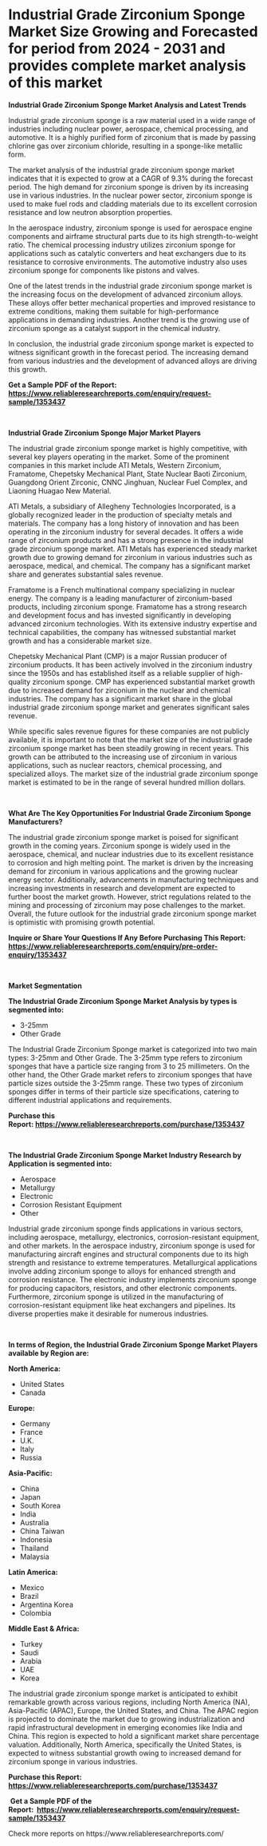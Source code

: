<p><h1>Industrial Grade Zirconium Sponge Market Size Growing and Forecasted for period from 2024 - 2031 and provides complete market analysis of this market</h1></p><p><strong>Industrial Grade Zirconium Sponge Market Analysis and Latest Trends</strong></p>
<p><p>Industrial grade zirconium sponge is a raw material used in a wide range of industries including nuclear power, aerospace, chemical processing, and automotive. It is a highly purified form of zirconium that is made by passing chlorine gas over zirconium chloride, resulting in a sponge-like metallic form.</p><p>The market analysis of the industrial grade zirconium sponge market indicates that it is expected to grow at a CAGR of 9.3% during the forecast period. The high demand for zirconium sponge is driven by its increasing use in various industries. In the nuclear power sector, zirconium sponge is used to make fuel rods and cladding materials due to its excellent corrosion resistance and low neutron absorption properties.</p><p>In the aerospace industry, zirconium sponge is used for aerospace engine components and airframe structural parts due to its high strength-to-weight ratio. The chemical processing industry utilizes zirconium sponge for applications such as catalytic converters and heat exchangers due to its resistance to corrosive environments. The automotive industry also uses zirconium sponge for components like pistons and valves.</p><p>One of the latest trends in the industrial grade zirconium sponge market is the increasing focus on the development of advanced zirconium alloys. These alloys offer better mechanical properties and improved resistance to extreme conditions, making them suitable for high-performance applications in demanding industries. Another trend is the growing use of zirconium sponge as a catalyst support in the chemical industry.</p><p>In conclusion, the industrial grade zirconium sponge market is expected to witness significant growth in the forecast period. The increasing demand from various industries and the development of advanced alloys are driving this growth.</p></p>
<p><strong>Get a Sample PDF of the Report:&nbsp; <a href="https://www.reliableresearchreports.com/enquiry/request-sample/1353437">https://www.reliableresearchreports.com/enquiry/request-sample/1353437</a></strong></p>
<p>&nbsp;</p>
<p><strong>Industrial Grade Zirconium Sponge Major Market Players</strong></p>
<p><p>The industrial grade zirconium sponge market is highly competitive, with several key players operating in the market. Some of the prominent companies in this market include ATI Metals, Western Zirconium, Framatome, Chepetsky Mechanical Plant, State Nuclear Baoti Zirconium, Guangdong Orient Zirconic, CNNC Jinghuan, Nuclear Fuel Complex, and Liaoning Huagao New Material.</p><p>ATI Metals, a subsidiary of Allegheny Technologies Incorporated, is a globally recognized leader in the production of specialty metals and materials. The company has a long history of innovation and has been operating in the zirconium industry for several decades. It offers a wide range of zirconium products and has a strong presence in the industrial grade zirconium sponge market. ATI Metals has experienced steady market growth due to growing demand for zirconium in various industries such as aerospace, medical, and chemical. The company has a significant market share and generates substantial sales revenue.</p><p>Framatome is a French multinational company specializing in nuclear energy. The company is a leading manufacturer of zirconium-based products, including zirconium sponge. Framatome has a strong research and development focus and has invested significantly in developing advanced zirconium technologies. With its extensive industry expertise and technical capabilities, the company has witnessed substantial market growth and has a considerable market size.</p><p>Chepetsky Mechanical Plant (CMP) is a major Russian producer of zirconium products. It has been actively involved in the zirconium industry since the 1950s and has established itself as a reliable supplier of high-quality zirconium sponge. CMP has experienced substantial market growth due to increased demand for zirconium in the nuclear and chemical industries. The company has a significant market share in the global industrial grade zirconium sponge market and generates significant sales revenue.</p><p>While specific sales revenue figures for these companies are not publicly available, it is important to note that the market size of the industrial grade zirconium sponge market has been steadily growing in recent years. This growth can be attributed to the increasing use of zirconium in various applications, such as nuclear reactors, chemical processing, and specialized alloys. The market size of the industrial grade zirconium sponge market is estimated to be in the range of several hundred million dollars.</p></p>
<p>&nbsp;</p>
<p><strong>What Are The Key Opportunities For Industrial Grade Zirconium Sponge Manufacturers?</strong></p>
<p><p>The industrial grade zirconium sponge market is poised for significant growth in the coming years. Zirconium sponge is widely used in the aerospace, chemical, and nuclear industries due to its excellent resistance to corrosion and high melting point. The market is driven by the increasing demand for zirconium in various applications and the growing nuclear energy sector. Additionally, advancements in manufacturing techniques and increasing investments in research and development are expected to further boost the market growth. However, strict regulations related to the mining and processing of zirconium may pose challenges to the market. Overall, the future outlook for the industrial grade zirconium sponge market is optimistic with promising growth potential.</p></p>
<p><strong>Inquire or Share Your Questions If Any Before Purchasing This Report: <a href="https://www.reliableresearchreports.com/enquiry/pre-order-enquiry/1353437">https://www.reliableresearchreports.com/enquiry/pre-order-enquiry/1353437</a></strong></p>
<p>&nbsp;</p>
<p><strong>Market Segmentation</strong></p>
<p><strong>The Industrial Grade Zirconium Sponge Market Analysis by types is segmented into:</strong></p>
<p><ul><li>3-25mm</li><li>Other Grade</li></ul></p>
<p><p>The Industrial Grade Zirconium Sponge market is categorized into two main types: 3-25mm and Other Grade. The 3-25mm type refers to zirconium sponges that have a particle size ranging from 3 to 25 millimeters. On the other hand, the Other Grade market refers to zirconium sponges that have particle sizes outside the 3-25mm range. These two types of zirconium sponges differ in terms of their particle size specifications, catering to different industrial applications and requirements.</p></p>
<p><strong>Purchase this Report:&nbsp;<a href="https://www.reliableresearchreports.com/purchase/1353437">https://www.reliableresearchreports.com/purchase/1353437</a></strong></p>
<p>&nbsp;</p>
<p><strong>The Industrial Grade Zirconium Sponge Market Industry Research by Application is segmented into:</strong></p>
<p><ul><li>Aerospace</li><li>Metallurgy</li><li>Electronic</li><li>Corrosion Resistant Equipment</li><li>Other</li></ul></p>
<p><p>Industrial grade zirconium sponge finds applications in various sectors, including aerospace, metallurgy, electronics, corrosion-resistant equipment, and other markets. In the aerospace industry, zirconium sponge is used for manufacturing aircraft engines and structural components due to its high strength and resistance to extreme temperatures. Metallurgical applications involve adding zirconium sponge to alloys for enhanced strength and corrosion resistance. The electronic industry implements zirconium sponge for producing capacitors, resistors, and other electronic components. Furthermore, zirconium sponge is utilized in the manufacturing of corrosion-resistant equipment like heat exchangers and pipelines. Its diverse properties make it desirable for numerous industries.</p></p>
<p>&nbsp;</p>
<p><strong>In terms of Region, the Industrial Grade Zirconium Sponge Market Players available by Region are:</strong></p>
<p>
    <p> <strong> North America: </strong>
        <ul>
            <li>United States</li>
            <li>Canada</li>
        </ul>
        </p> 
    <p> <strong> Europe: </strong>
        <ul>
            <li>Germany</li>
            <li>France</li>
            <li>U.K.</li>
            <li>Italy</li>
            <li>Russia</li>
        </ul>
        </p> 
    <p> <strong> Asia-Pacific: </strong>
        <ul>
            <li>China</li>
            <li>Japan</li>
            <li>South Korea</li>
            <li>India</li>
            <li>Australia</li>
            <li>China Taiwan</li>
            <li>Indonesia</li>
            <li>Thailand</li>
            <li>Malaysia</li>
        </ul>
        </p> 
    <p> <strong> Latin America: </strong>
        <ul>
            <li>Mexico</li>
            <li>Brazil</li>
            <li>Argentina Korea</li>
            <li>Colombia</li>
        </ul>
        </p> 
    <p> <strong> Middle East & Africa: </strong>
        <ul>
            <li>Turkey</li>
            <li>Saudi</li>
            <li>Arabia</li>
            <li>UAE</li>
            <li>Korea</li>
        </ul>
    </p>
    </p>
<p><p>The industrial grade zirconium sponge market is anticipated to exhibit remarkable growth across various regions, including North America (NA), Asia-Pacific (APAC), Europe, the United States, and China. The APAC region is projected to dominate the market due to growing industrialization and rapid infrastructural development in emerging economies like India and China. This region is expected to hold a significant market share percentage valuation. Additionally, North America, specifically the United States, is expected to witness substantial growth owing to increased demand for zirconium sponge in various industries.</p></p>
<p><strong>Purchase this Report: <a href="https://www.reliableresearchreports.com/purchase/1353437">https://www.reliableresearchreports.com/purchase/1353437</a></strong></p>
<p>&nbsp;<strong>Get a Sample PDF of the Report:&nbsp;&nbsp;<a href="https://www.reliableresearchreports.com/enquiry/request-sample/1353437">https://www.reliableresearchreports.com/enquiry/request-sample/1353437</a></strong></p>
<p><strong></strong></p>
<p>Check more reports on https://www.reliableresearchreports.com/</p>